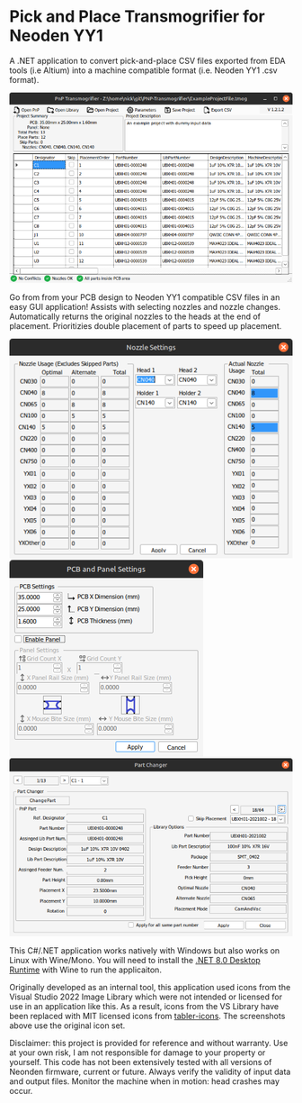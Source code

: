 # Pick and Place Transmogrifier for Neoden YY1

A .NET application to convert pick-and-place CSV files exported from EDA tools (i.e Altium) into a machine compatible format (i.e. Neoden YY1 .csv format).

![Application Main Window](Tmog_main_window.png)

Go from from your PCB design to Neoden YY1 compatible CSV files in an easy GUI application! Assists with selecting nozzles and nozzle changes. Automatically returns the original nozzles to the heads at the end of placement. Prioritizies double placement of parts to speed up placement.

![Nozzle Selection Window](Tmog_nozzle_window.png) ![PCB Settings Window](Tmog_PCB_Panel_window.png) ![Part changer window](Tmog_PartChanger_window.png)  

This C#/.NET application works natively with Windows but also works on Linux with Wine/Mono. You will need to install the [.NET 8.0 Desktop Runtime](https://dotnet.microsoft.com/en-us/download/dotnet/thank-you/runtime-desktop-8.0.10-windows-x64-installer) with Wine to run the applicaiton.

Originally developed as an internal tool, this application used icons from the Visual Studio 2022 Image Library which were not intended or licensed for use in an application like this. As a result, icons from the VS Library have been replaced with MIT licensed icons from [tabler-icons](https://github.com/tabler/tabler-icons). The screenshots above use the original icon set.

Disclaimer: this project is provided for reference and without warranty. Use at your own risk, I am not responsible for damage to your property or yourself. This code has not been extensively tested with all versions of Neonden firmware, current or future. Always verify the validity of input data and output files. Monitor the machine when in motion: head crashes may occur.
